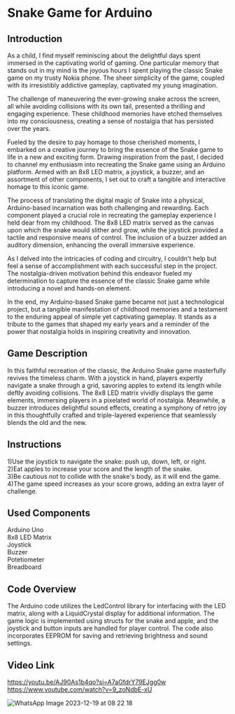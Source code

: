 # Snake Game for Arduino
## Introduction
  As a child, I find myself reminiscing about the delightful days spent immersed in the captivating world of gaming. One particular memory that stands out in my mind is the joyous hours I spent playing the classic Snake game on my trusty Nokia phone. The sheer simplicity of the game, coupled with its irresistibly addictive gameplay, captivated my young imagination. </br>

  The challenge of maneuvering the ever-growing snake across the screen, all while avoiding collisions with its own tail, presented a thrilling and engaging experience. These childhood memories have etched themselves into my consciousness, creating a sense of nostalgia that has persisted over the years. </br>

  Fueled by the desire to pay homage to those cherished moments, I embarked on a creative journey to bring the essence of the Snake game to life in a new and exciting form. Drawing inspiration from the past, I decided to channel my enthusiasm into recreating the Snake game using an Arduino platform. Armed with an 8x8 LED matrix, a joystick, a buzzer, and an assortment of other components, I set out to craft a tangible and interactive homage to this iconic game. </br>

  The process of translating the digital magic of Snake into a physical, Arduino-based incarnation was both challenging and rewarding. Each component played a crucial role in recreating the gameplay experience I held dear from my childhood. The 8x8 LED matrix served as the canvas upon which the snake would slither and grow, while the joystick provided a tactile and responsive means of control. The inclusion of a buzzer added an auditory dimension, enhancing the overall immersive experience. </br>

  As I delved into the intricacies of coding and circuitry, I couldn't help but feel a sense of accomplishment with each successful step in the project. The nostalgia-driven motivation behind this endeavor fueled my determination to capture the essence of the classic Snake game while introducing a novel and hands-on element. </br>

  In the end, my Arduino-based Snake game became not just a technological project, but a tangible manifestation of childhood memories and a testament to the enduring appeal of simple yet captivating gameplay. It stands as a tribute to the games that shaped my early years and a reminder of the power that nostalgia holds in inspiring creativity and innovation. </br>

## Game Description
In this faithful recreation of the classic, the Arduino Snake game masterfully revives the timeless charm. With a joystick in hand, players expertly navigate a snake through a grid, savoring apples to extend its length while deftly avoiding collisions. The 8x8 LED matrix vividly displays the game elements, immersing players in a pixelated world of nostalgia. Meanwhile, a buzzer introduces delightful sound effects, creating a symphony of retro joy in this thoughtfully crafted and triple-layered experience that seamlessly blends the old and the new.

## Instructions
1)Use the joystick to navigate the snake: push up, down, left, or right. </br> 
2)Eat apples to increase your score and the length of the snake. </br> 
3)Be cautious not to collide with the snake's body, as it will end the game. </br> 
4)The game speed increases as your score grows, adding an extra layer of challenge. </br> 

## Used Components
Arduino Uno </br> 
8x8 LED Matrix </br> 
Joystick </br> 
Buzzer </br> 
Potetiometer </br>
Breadboard </br> 

## Code Overview
The Arduino code utilizes the LedControl library for interfacing with the LED matrix, along with a LiquidCrystal display for additional information. The game logic is implemented using structs for the snake and apple, and the joystick and button inputs are handled for player control. The code also incorporates EEPROM for saving and retrieving brightness and sound settings.

## Video Link
https://youtu.be/AJ90As1b4qo?si=A7aGfdrY79EJgg0w </br>
https://www.youtube.com/watch?v=9_zoNdbE-xU

![WhatsApp Image 2023-12-19 at 08 22 18](https://github.com/AlexRatiu/IntroductionToRobotics/assets/117086170/f28b05b7-e2f4-4314-b92b-46a26f3a40d1)

